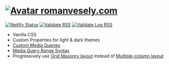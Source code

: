 # [![Avatar](https://www.gravatar.com/avatar/b292ca2620bc32ea45352de5e266303b?size=50) romanvesely.com](https://romanvesely.com)

[![Netlify Status](https://api.netlify.com/api/v1/badges/3349e9e6-19c3-4f54-a6a4-a81cc5a175fe/deploy-status)](https://app.netlify.com/sites/romanvesely/deploys) [![Validate RSS](https://img.shields.io/badge/validate-rss-orange.svg)](https://validator.w3.org/feed/check.cgi?url=http%3A//romanvesely.com/rss.xml) [![Validate Log RSS](https://img.shields.io/badge/validate-rss-orange.svg)](https://validator.w3.org/feed/check.cgi?url=http%3A//romanvesely.com/log.xml)

- Vanilla CSS
- Custom Properties for light & dark themes
- [Custom Media Queries](https://drafts.csswg.org/mediaqueries-5/#custom-mq)
- [Media Query Range Syntax](https://developer.chrome.com/blog/media-query-range-syntax/)
- Progressively use [Grid Masonry layout](https://developer.mozilla.org/en-US/docs/Web/CSS/CSS_Grid_Layout/Masonry_Layout) instead of [Multiple-column layout](https://developer.mozilla.org/en-US/docs/Web/CSS/columns)
